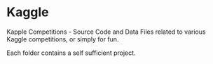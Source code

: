 # Kaggle
Kapple Competitions - Source Code and Data Files related to various Kaggle competitions, or simply for fun.

Each folder contains a self sufficient project.
